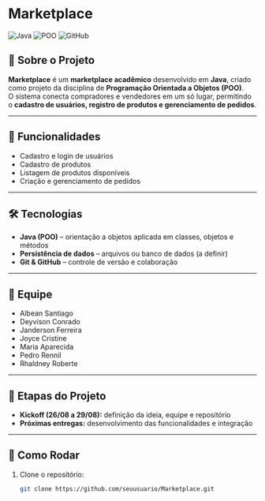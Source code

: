 # Marketplace

![Java](https://img.shields.io/badge/Language-Java-red) ![POO](https://img.shields.io/badge/Concept-POO-blue) ![GitHub](https://img.shields.io/badge/Version-Control-Git-green)

## 📌 Sobre o Projeto
**Marketplace** é um **marketplace acadêmico** desenvolvido em **Java**, criado como projeto da disciplina de **Programação Orientada a Objetos (POO)**.  
O sistema conecta compradores e vendedores em um só lugar, permitindo o **cadastro de usuários, registro de produtos e gerenciamento de pedidos**.  

---

## 🚀 Funcionalidades
- Cadastro e login de usuários  
- Cadastro de produtos  
- Listagem de produtos disponíveis  
- Criação e gerenciamento de pedidos  

---

## 🛠 Tecnologias
- **Java (POO)** – orientação a objetos aplicada em classes, objetos e métodos  
- **Persistência de dados** – arquivos ou banco de dados (a definir)  
- **Git & GitHub** – controle de versão e colaboração  

---

## 👥 Equipe
- Albean Santiago  
- Deyvison Conrado  
- Janderson Ferreira  
- Joyce Cristine  
- Maria Aparecida  
- Pedro Rennil  
- Rhaldney Roberte  

---

## 📅 Etapas do Projeto
- **Kickoff (26/08 a 29/08):** definição da ideia, equipe e repositório  
- **Próximas entregas:** desenvolvimento das funcionalidades e integração  

---

## 📝 Como Rodar
1. Clone o repositório:  
   ```bash
   git clone https://github.com/seuusuario/Marketplace.git

